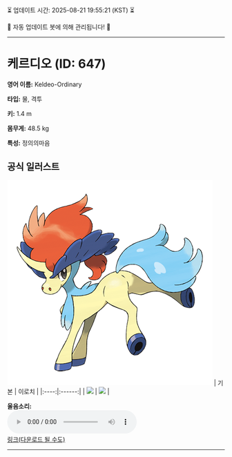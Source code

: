 
⏳ 업데이트 시간: 2025-08-21 19:55:21 (KST) ⏳

🤖 자동 업데이트 봇에 의해 관리됩니다! 🤖

---

# 케르디오 (ID: 647)
**영어 이름:** Keldeo-Ordinary

**타입:** 물, 격투

**키:** 1.4 m

**몸무게:** 48.5 kg

**특성:** 정의의마음

## 공식 일러스트
![](https://raw.githubusercontent.com/PokeAPI/sprites/master/sprites/pokemon/other/official-artwork/647.png)
| 기본 | 이로치 |
|:----:|:------:|
| <img src="https://raw.githubusercontent.com/PokeAPI/sprites/master/sprites/pokemon/647.png" width="200"> | <img src="https://raw.githubusercontent.com/PokeAPI/sprites/master/sprites/pokemon/shiny/647.png" width="200"> |

**울음소리:**<br><audio controls src="https://raw.githubusercontent.com/PokeAPI/cries/main/cries/pokemon/latest/647.ogg"></audio><br> [링크(다운로드 될 수도)](https://raw.githubusercontent.com/PokeAPI/cries/main/cries/pokemon/latest/647.ogg)


---
